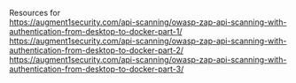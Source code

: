 Resources for \
https://augment1security.com/api-scanning/owasp-zap-api-scanning-with-authentication-from-desktop-to-docker-part-1/ \
https://augment1security.com/api-scanning/owasp-zap-api-scanning-with-authentication-from-desktop-to-docker-part-2/ \
https://augment1security.com/api-scanning/owasp-zap-api-scanning-with-authentication-from-desktop-to-docker-part-3/ 
